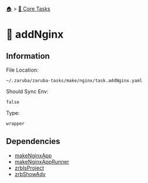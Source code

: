 <!--startTocHeader-->
[🏠](../README.md) > [🥝 Core Tasks](README.md)
# 📗 addNginx
<!--endTocHeader-->

## Information

File Location:

    ~/.zaruba/zaruba-tasks/make/nginx/task.addNginx.yaml

Should Sync Env:

    false

Type:

    wrapper


## Dependencies

* [makeNginxApp](makeNginxApp.md)
* [makeNginxAppRunner](makeNginxAppRunner.md)
* [zrbIsProject](zrbIsProject.md)
* [zrbShowAdv](zrbShowAdv.md)